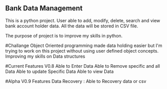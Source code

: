 ## Bank Data Management 
This is a python project.  User able to add, modify, delete, search and view bank account holder data. All the data will be stored in CSV file.

The purpose of project is to improve my skills in python.

#Challange
Object Oriented programming made data holding easier but I'm trying to work on this project without using user defined object concepts.
Improving my skills on Data structures

#Current Features V0.8
Able to Enter Data
Able to Remove specific and all Data
Able to update Specific Data
Able to view Data

#Alpha V0.9 Features
Data Recovery : Able to Recovery data or csv

